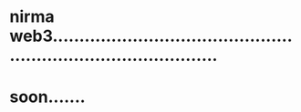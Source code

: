 # nirma web3....................................................................................
# soon.......
